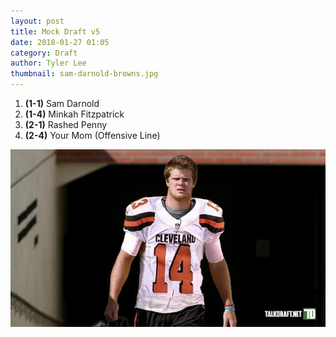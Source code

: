 ```yaml
---
layout: post
title: Mock Draft v5
date: 2018-01-27 01:05
category: Draft
author: Tyler Lee
thumbnail: sam-darnold-browns.jpg
---
```


1. **(1-1)** Sam Darnold
2. **(1-4)** Minkah Fitzpatrick
3. **(2-1)** Rashed Penny
4. **(2-4)** Your Mom (Offensive Line)

![Sam Darnold](/assets/images/sam-darnold-browns.jpg)